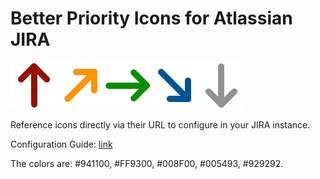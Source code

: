 # Better Priority Icons for Atlassian JIRA

![examples of icons](https://raw.githubusercontent.com/6jn/better-jira-priority-icons/master/overview.png "Examples of Icons")

Reference icons directly via their URL to configure in your JIRA instance.

Configuration Guide: [link](https://confluence.atlassian.com/jirakb/how-to-upload-custom-priority-icons-788961156.html)

The colors are: #941100, #FF9300, #008F00, #005493, #929292.